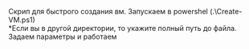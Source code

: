 Скрип для быстрого создания вм.
Запускаем в powershel (.\Create-VM.ps1)
<br>*Если вы в другой директории, то укажите полный путь до файла.
Задаем параметры и работаем
